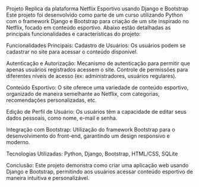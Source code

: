 Projeto Replica da plataforma Netflix Esportivo usando Django e Bootstrap
Este projeto foi desenvolvido como parte de um curso utilizando Python com o framework Django e Bootstrap para criação de um site inspirado no Netflix, 
focado em conteúdo esportivo. 
Abaixo estão detalhadas as principais funcionalidades e características do projeto:

Funcionalidades Principais:
Cadastro de Usuários:
Os usuários podem se cadastrar no site para acessar o conteúdo disponível.

Autenticação e Autorização:
Mecanismo de autenticação para permitir que apenas usuários registrados acessem o site.
Controle de permissões para diferentes níveis de acesso (ex: administradores, usuários regulares).

Conteúdo Esportivo:
O site oferece uma variedade de conteúdo esportivo, organizado de maneira semelhante ao Netflix, com categorias, recomendações personalizadas, etc.

Edição de Perfil de Usuário:
Os usuários têm a capacidade de editar seus dados pessoais, como nome, e-mail e senha.

Integração com Bootstrap:
Utilização do framework Bootstrap para o desenvolvimento do front-end, garantindo um design responsivo e moderno.

Tecnologias Utilizadas:
Python, Django, Bootstrap, HTML/CSS, SQLite


Conclusão:
Este projeto demonstra como criar uma aplicação web usando Django e Bootstrap, permitindo aos usuários acessar conteúdo esportivo de maneira intuitiva e personalizável. 




